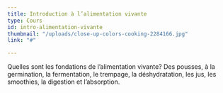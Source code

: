 ```yaml
---
title: Introduction à l’alimentation vivante
type: Cours
id: intro-alimentation-vivante
thumbnail: "/uploads/close-up-colors-cooking-2284166.jpg"
link: "#"

---
```

Quelles sont les fondations de l’alimentation vivante? Des pousses, à la germination, la fermentation, le trempage, la déshydratation, les jus, les smoothies, la digestion et l’absorption.
